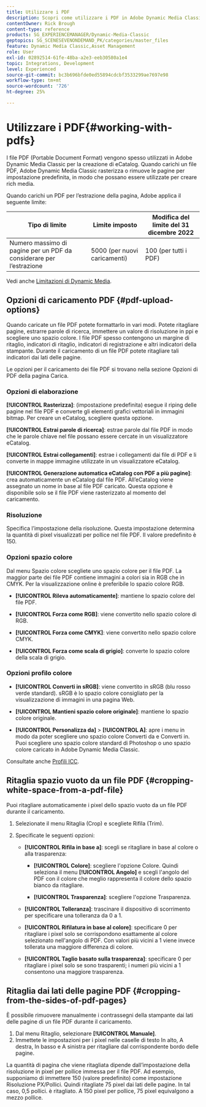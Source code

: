 ```yaml
---
title: Utilizzare i PDF
description: Scopri come utilizzare i PDF in Adobe Dynamic Media Classic.
contentOwner: Rick Brough
content-type: reference
products: SG_EXPERIENCEMANAGER/Dynamic-Media-Classic
geptopics: SG_SCENESEVENONDEMAND_PK/categories/master_files
feature: Dynamic Media Classic,Asset Management
role: User
exl-id: 02892514-61fe-48ba-a2e3-eeb30580a1e4
topic: Integrations, Development
level: Experienced
source-git-commit: bc3b696bfde0ed55894cdcbf3533299ae7697e98
workflow-type: tm+mt
source-wordcount: '726'
ht-degree: 25%

---
```


# Utilizzare i PDF{#working-with-pdfs}

I file PDF (Portable Document Format) vengono spesso utilizzati in Adobe Dynamic Media Classic per la creazione di eCatalog. Quando carichi un file PDF, Adobe Dynamic Media Classic rasterizza o rimuove le pagine per impostazione predefinita, in modo che possano essere utilizzate per creare rich media.

Quando carichi un PDF per l’estrazione della pagina, Adobe applica il seguente limite:

| Tipo di limite | Limite imposto | Modifica del limite del 31 dicembre 2022 |
| --- | --- | --- |
| Numero massimo di pagine per un PDF da considerare per l’estrazione | 5000 (per nuovi caricamenti) | 100 (per tutti i PDF) |

Vedi anche [Limitazioni di Dynamic Media](/help/using/limitations.md).

## Opzioni di caricamento PDF {#pdf-upload-options}

Quando caricate un file PDF potete formattarlo in vari modi. Potete ritagliare pagine, estrarre parole di ricerca, immettere un valore di risoluzione in ppi e scegliere uno spazio colore. I file PDF spesso contengono un margine di ritaglio, indicatori di ritaglio, indicatori di registrazione e altri indicatori della stampante. Durante il caricamento di un file PDF potete ritagliare tali indicatori dai lati delle pagine.

Le opzioni per il caricamento dei file PDF si trovano nella sezione Opzioni di PDF della pagina Carica.

### Opzioni di elaborazione

**[!UICONTROL Rasterizza]**: (impostazione predefinita) esegue il riping delle pagine nel file PDF e converte gli elementi grafici vettoriali in immagini bitmap. Per creare un eCatalog, scegliere questa opzione.

**[!UICONTROL Estrai parole di ricerca]**: estrae parole dal file PDF in modo che le parole chiave nel file possano essere cercate in un visualizzatore eCatalog.

**[!UICONTROL Estrai collegamenti]**: estrae i collegamenti dai file di PDF e li converte in mappe immagine utilizzate in un visualizzatore eCatalog.

**[!UICONTROL Generazione automatica eCatalog con PDF a più pagine]**: crea automaticamente un eCatalog dal file PDF. All’eCatalog viene assegnato un nome in base al file PDF caricato. Questa opzione è disponibile solo se il file PDF viene rasterizzato al momento del caricamento.

### Risoluzione

Specifica l’impostazione della risoluzione. Questa impostazione determina la quantità di pixel visualizzati per pollice nel file PDF. Il valore predefinito è 150.

### Opzioni spazio colore

Dal menu Spazio colore scegliete uno spazio colore per il file PDF. La maggior parte dei file PDF contiene immagini a colori sia in RGB che in CMYK. Per la visualizzazione online è preferibile lo spazio colore RGB.

* **[!UICONTROL Rileva automaticamente]**: mantiene lo spazio colore del file PDF.

* **[!UICONTROL Forza come RGB]**: viene convertito nello spazio colore di RGB.

* **[!UICONTROL Forza come CMYK]**: viene convertito nello spazio colore CMYK.

* **[!UICONTROL Forza come scala di grigio]**: converte lo spazio colore della scala di grigio.

### Opzioni profilo colore

* **[!UICONTROL Converti in sRGB]**: viene convertito in sRGB (blu rosso verde standard). sRGB è lo spazio colore consigliato per la visualizzazione di immagini in una pagina Web.

* **[!UICONTROL Mantieni spazio colore originale]**: mantiene lo spazio colore originale.

* **[!UICONTROL Personalizza da]** > **[!UICONTROL A]**: apre i menu in modo da poter scegliere uno spazio colore Converti da e Converti in. Puoi scegliere uno spazio colore standard di Photoshop o uno spazio colore caricato in Adobe Dynamic Media Classic.

Consultate anche [Profili ICC](/help/using/icc-profiles.md#icc_profiles).

## Ritaglia spazio vuoto da un file PDF {#cropping-white-space-from-a-pdf-file}

Puoi ritagliare automaticamente i pixel dello spazio vuoto da un file PDF durante il caricamento.

1. Selezionate il menu Ritaglia (Crop) e scegliete Rifila (Trim).
1. Specificate le seguenti opzioni:

   * **[!UICONTROL Rifila in base a]**: scegli se ritagliare in base al colore o alla trasparenza:

      * **[!UICONTROL Colore]**: scegliere l&#39;opzione Colore. Quindi seleziona il menu **[!UICONTROL Angolo]** e scegli l&#39;angolo del PDF con il colore che meglio rappresenta il colore dello spazio bianco da ritagliare.

      * **[!UICONTROL Trasparenza]**: scegliere l&#39;opzione Trasparenza.

   * **[!UICONTROL Tolleranza]**: trascinare il dispositivo di scorrimento per specificare una tolleranza da 0 a 1.

   * **[!UICONTROL Rifilatura in base al colore]**: specificare 0 per ritagliare i pixel solo se corrispondono esattamente al colore selezionato nell&#39;angolo di PDF. Con valori più vicini a 1 viene invece tollerata una maggiore differenza di colore. 

   * **[!UICONTROL Taglio basato sulla trasparenza]**: specificare 0 per ritagliare i pixel solo se sono trasparenti; i numeri più vicini a 1 consentono una maggiore trasparenza.

## Ritaglia dai lati delle pagine PDF {#cropping-from-the-sides-of-pdf-pages}

È possibile rimuovere manualmente i contrassegni della stampante dai lati delle pagine di un file PDF durante il caricamento.

1. Dal menu Ritaglio, selezionare **[!UICONTROL Manuale]**.
1. Immettete le impostazioni per i pixel nelle caselle di testo In alto, A destra, In basso e A sinistra per ritagliare dal corrispondente bordo delle pagine.

La quantità di pagina che viene ritagliata dipende dall’impostazione della risoluzione in pixel per pollice immessa per il file PDF. Ad esempio, supponiamo di immettere 150 (valore predefinito) come impostazione Risoluzione PX/Pollici. Quindi ritagliate 75 pixel dai lati delle pagine. In tal caso, 0,5 pollici. è ritagliato. A 150 pixel per pollice, 75 pixel equivalgono a mezzo pollice.
